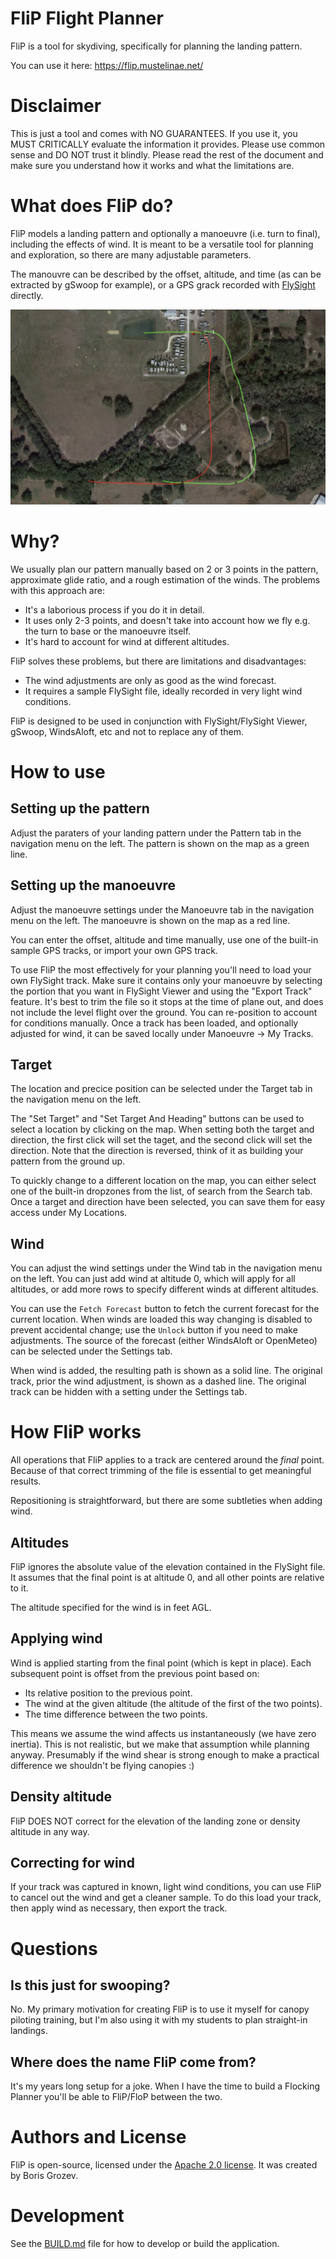 # FliP Flight Planner
FliP is a tool for skydiving, specifically for planning the landing pattern.

You can use it here: https://flip.mustelinae.net/

# Disclaimer
This is just a tool and comes with NO GUARANTEES. If you use it, you MUST CRITICALLY evaluate the information it 
provides. Please use common sense and DO NOT trust it blindly. Please read the rest of the document and make sure
you understand how it works and what the limitations are.

# What does FliP do?
FliP models a landing pattern and optionally a manoeuvre (i.e. turn to final), including the effects of wind.
It is meant to be a versatile tool for planning and exploration, so there are many adjustable parameters.

The manouvre can be described by the offset, altitude, and time (as can be extracted by gSwoop for example), or 
a GPS grack recorded with [FlySight](https://flysight.ca) directly.

![Example pattern and manoeuvre with wind correction](https://github.com/bgrozev/flip/blob/main/doc/flip.png?raw=true)


# Why?
We usually plan our pattern manually based on 2 or 3 points in the pattern, approximate glide ratio, and a rough
estimation of the winds. The problems with this approach are:

* It's a laborious process if you do it in detail.
* It uses only 2-3 points, and doesn't take into account how we fly e.g. the turn to base or the manoeuvre itself.
* It's hard to account for wind at different altitudes.

FliP solves these problems, but there are limitations and disadvantages:
* The wind adjustments are only as good as the wind forecast.
* It requires a sample FlySight file, ideally recorded in very light wind conditions.

FliP is designed to be used in conjunction with FlySight/FlySight Viewer, gSwoop, WindsAloft, etc and not to replace
any of them. 

# How to use
## Setting up the pattern
Adjust the paraters of your landing pattern under the Pattern tab in the navigation menu on the left. The pattern is shown on
the map as a green line.

## Setting up the manoeuvre
Adjust the manoeuvre settings under the Manoeuvre tab in the navigation menu on the left. The manoeuvre is shown on the
map as a red line.

You can enter the offset, altitude and time manually, use one of the built-in sample GPS tracks, 
or import your own GPS track. 

To use FliP the most effectively for your planning you'll need to load your own FlySight track. Make sure it contains
only your manoeuvre by selecting the portion that you want in FlySight Viewer and using the "Export Track" feature.
It's best to trim the file so it stops at the time of plane out, and does not include the level flight over the ground. 
You can re-position to account for conditions manually. Once a track has been loaded, and optionally adjusted for wind,
 it can be saved locally under Manoeuvre -> My Tracks.

## Target
The location and precice position can be selected under the Target tab in the navigation menu on the left.

The "Set Target" and "Set Target And Heading" buttons can be used to select a location by clicking on the map. 
When setting both the target and direction, the first click will set the taget, and the second click will set
the direction. Note that the direction is reversed, think of it as building your pattern from the ground up.

To quickly change to a different location on the map, you can either select one of the built-in dropzones from the
list, of search from the Search tab. Once a target and direction have been selected, you can save them for easy access
under My Locations.


## Wind
You can adjust the wind settings under the Wind tab in the navigation menu on the left. You can just add wind at altitude 0, which will apply for
all altitudes, or add more rows to specify different winds at different altitudes.

You can use the `Fetch Forecast` button to fetch the current forecast for the current location. When winds are loaded this way changing is disabled to
prevent accidental change; use the `Unlock` button if you need to make adjustments. The source of the forecast (either WindsAloft or OpenMeteo) can be selected 
under the Settings tab.

When wind is added, the resulting path is shown as a solid line. The original track, prior the wind adjustment, is shown as a dashed line.
The original track can be hidden with a setting under the Settings tab.


# How FliP works
All operations that FliP applies to a track are centered around the *final* point. Because of that correct trimming of
the file is essential to get meaningful results. 

Repositioning is straightforward, but there are some subtleties when adding wind. 

## Altitudes
FliP ignores the absolute value of the elevation contained in the FlySight file. It assumes that the final point is at
altitude 0, and all other points are relative to it. 

The altitude specified for the wind is in feet AGL.

## Applying wind
Wind is applied starting from the final point (which is kept in place). Each subsequent point is offset from the 
previous point based on:
* Its relative position to the previous point.
* The wind at the given altitude (the altitude of the first of the two points).
* The time difference between the two points.

This means we assume the wind affects us instantaneously (we have zero inertia). This is not realistic, but we make that 
assumption while planning anyway. Presumably if the wind shear is strong enough to make a practical difference we 
shouldn't be flying canopies :)

## Density altitude
FliP DOES NOT correct for the elevation of the landing zone or density altitude in any way.

## Correcting for wind
If your track was captured in known, light wind conditions, you can use FliP to cancel out the wind and get a cleaner
sample. To do this load your track, then apply wind as necessary, then export the track.

# Questions
## Is this just for swooping?
No. My primary motivation for creating FliP is to use it myself for canopy piloting training, but I'm also using it
with my students to plan straight-in landings.

## Where does the name FliP come from?
It's my years long setup for a joke. When I have the time to build a Flocking Planner you'll be able to
FliP/FloP between the two.

# Authors and License
FliP is open-source, licensed under the [Apache 2.0 license](./LICENSE.txt). It was created by Boris Grozev.

# Development
See the [BUILD.md](./doc/BUILD.md) file for how to develop or build the application.
